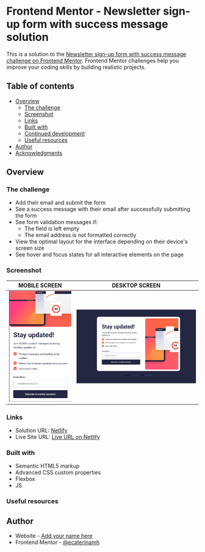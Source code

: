 # Frontend Mentor - Newsletter sign-up form with success message solution

This is a solution to the [Newsletter sign-up form with success message challenge on Frontend Mentor](https://www.frontendmentor.io/challenges/newsletter-signup-form-with-success-message-3FC1AZbNrv). Frontend Mentor challenges help you improve your coding skills by building realistic projects.

## Table of contents

- [Overview](#overview)
  - [The challenge](#the-challenge)
  - [Screenshot](#screenshot)
  - [Links](#links)
  - [Built with](#built-with)
  - [Continued development](#continued-development)
  - [Useful resources](#useful-resources)
- [Author](#author)
- [Acknowledgments](#acknowledgments)

## Overview

### The challenge

- Add their email and submit the form
- See a success message with their email after successfully submitting the form
- See form validation messages if:
  - The field is left empty
  - The email address is not formatted correctly
- View the optimal layout for the interface depending on their device's screen size
- See hover and focus states for all interactive elements on the page

### Screenshot

| MOBILE SCREEN                           | DESKTOP SCREEN                           |
| --------------------------------------- | ---------------------------------------- |
| <img src="./assets/images/mobile.png" > | <img src="./assets/images/Desktop.png" > |

### Links

- Solution URL: [Netlify](https://github.com/ecaterinamh/newsletter-sign-up-with-success-message-main)
- Live Site URL: [Live URL on Netlify](newsletter-sign-up-with-ok-message.netlify.app)

### Built with

- Semantic HTML5 markup
- Advanced CSS custom properties
- Flexbox
- JS

### Useful resources

## Author

- Website - [Add your name here](https://www.your-site.com)
- Frontend Mentor - [@ecaterinamh](https://www.frontendmentor.io/profile/ecaterinamh)
